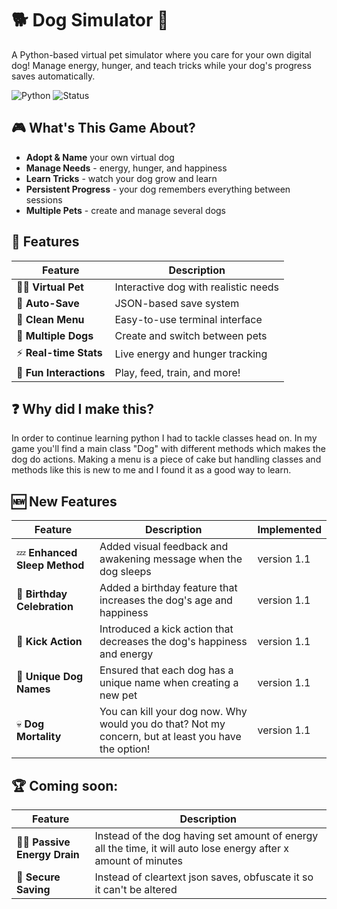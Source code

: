 # 🐕 Dog Simulator 🦴

A Python-based virtual pet simulator where you care for your own digital dog! Manage energy, hunger, and teach tricks while your dog's progress saves automatically.

![Python](https://img.shields.io/badge/Python-3.8+-blue.svg)
![Status](https://img.shields.io/badge/Status-Playing%20Now-green.svg)

## 🎮 What's This Game About?

- **Adopt & Name** your own virtual dog
- **Manage Needs** - energy, hunger, and happiness
- **Learn Tricks** - watch your dog grow and learn
- **Persistent Progress** - your dog remembers everything between sessions
- **Multiple Pets** - create and manage several dogs

## 🚀 Features

| Feature | Description |
|---------|-------------|
| 🐕‍🦺 **Virtual Pet** | Interactive dog with realistic needs |
| 💾 **Auto-Save** | JSON-based save system |
| 📱 **Clean Menu** | Easy-to-use terminal interface |
| 🎯 **Multiple Dogs** | Create and switch between pets |
| ⚡ **Real-time Stats** | Live energy and hunger tracking |
| 🎉 **Fun Interactions** | Play, feed, train, and more! |

## ❓ Why did I make this?

In order to continue learning python I had to tackle classes head on. In my game you'll find a main class "Dog" with different methods which makes the dog do actions. Making a menu is a piece of cake but handling classes and methods like this is new to me and I found it as a good way to learn.

## 🆕 New Features 
| Feature | Description | Implemented |
|---------|-------------| ------------|
| 💤 **Enhanced Sleep Method** | Added visual feedback and awakening message when the dog sleeps | version 1.1 |
| 🥳 **Birthday Celebration** | Added a birthday feature that increases the dog's age and happiness | version 1.1 |
| 🦶 **Kick Action** | Introduced a kick action that decreases the dog's happiness and energy | version 1.1 |
| 🐶 **Unique Dog Names** | Ensured that each dog has a unique name when creating a new pet | version 1.1 |
| 💀 **Dog Mortality** | You can kill your dog now. Why would you do that? Not my concern, but at least you have the option! | version 1.1 |

## 🏆 Coming soon:

| Feature | Description |
|---------|-------------|
| 🐕‍🦺 **Passive Energy Drain** | Instead of the dog having set amount of energy all the time, it will auto lose energy after x amount of minutes |
| 🎯 **Secure Saving** | Instead of cleartext json saves, obfuscate it so it can't be altered |